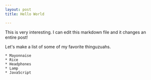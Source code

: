 ```yaml
---
layout: post
title: Hello World

---
```


This is very interesting. I can edit this markdown file and it changes an entire post!

Let's make a list of some of my favorite thinguzuahs.
	
	* Mayonnaise
	* Rice
	* Headphones
	* Lamp
	* JavaScript
	